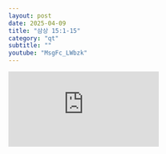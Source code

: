 ```yaml
---
layout: post
date: 2025-04-09
title: "삼상 15:1-15"
category: "qt"
subtitle: ""
youtube: "MsgFc_LWbzk"
---
```


<div class="youtube margin-large">
    <iframe src="https://www.youtube.com/embed/MsgFc_LWbzk" title="YouTube video player" frameborder="0" allow="accelerometer; autoplay; clipboard-write; encrypted-media; gyroscope; picture-in-picture; web-share" allowfullscreen></iframe>
</div>

